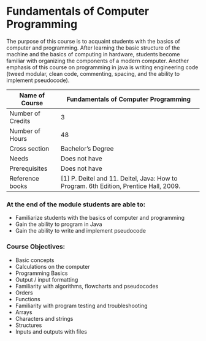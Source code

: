 
# Fundamentals of Computer Programming

The purpose of this course is to acquaint students with the basics of computer and programming. After learning the basic structure of the machine and the basics of computing in hardware, students become familiar with organizing the components of a modern computer. Another emphasis of this course on programming in java is writing engineering code (tweed modular, clean code, commenting, spacing, and the ability to implement pseudocode).

| Name of Course |	Fundamentals of Computer Programming |
|---|---|
| Number of Credits | 3 |
| Number of Hours | 48 | 
| Cross section | Bachelor’s Degree | 
| Needs | Does not have |
| Prerequisites | Does not have | 
| Reference books | [1] P. Deitel and 11. Deitel, Java: How to Program. 6th Edition, Prentice Hall, 2009. |


### At the end of the module students are able to:

- Familiarize students with the basics of computer and programming
- Gain the ability to program in Java
- Gain the ability to write and implement pseudocode 

### Course Objectives:

- Basic concepts
- Calculations on the computer
- Programming Basics
- Output / input formatting
- Familiarity with algorithms, flowcharts and pseudocodes
- Orders
- Functions
- Familiarity with program testing and troubleshooting
- Arrays
- Characters and strings
- Structures
- Inputs and outputs with files
		
		
		
		
